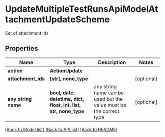 # UpdateMultipleTestRunsApiModelAttachmentUpdateScheme

Set of attachment ids

## Properties
Name | Type | Description | Notes
------------ | ------------- | ------------- | -------------
**action** | [**ActionUpdate**](ActionUpdate.md) |  | 
**attachment_ids** | **[str], none_type** |  | [optional] 
**any string name** | **bool, date, datetime, dict, float, int, list, str, none_type** | any string name can be used but the value must be the correct type | [optional]

[[Back to Model list]](../README.md#documentation-for-models) [[Back to API list]](../README.md#documentation-for-api-endpoints) [[Back to README]](../README.md)


